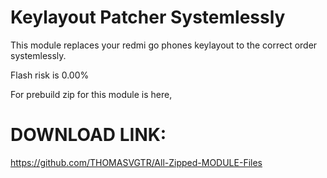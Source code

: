 # Keylayout Patcher Systemlessly

This module replaces your redmi go phones keylayout to the correct order systemlessly.

Flash risk is 0.00%

For prebuild zip for this module is here,
# DOWNLOAD LINK:

https://github.com/THOMASVGTR/All-Zipped-MODULE-Files

